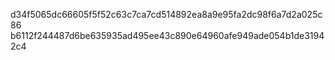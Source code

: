 d34f5065dc66605f5f52c63c7ca7cd514892ea8a9e95fa2dc98f6a7d2a025c86
b6112f244487d6be635935ad495ee43c890e64960afe949ade054b1de31942c4
